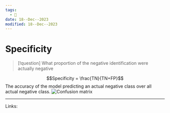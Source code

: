 ```yaml
---
tags:
  - 🌱
date: 18--Dec--2023
modified: 18--Dec--2023
---
```

# Specificity

> [!question]
> What proportion of the negative identification were actually negative

$$Specificity = \frac{TN}{TN+FP}$$
The accuracy of the model predicting an actual negative class over all actual negative class.
![Confusion matrix](https://miro.medium.com/max/1780/1*LQ1YMKBlbDhH9K6Ujz8QTw.jpeg)

---
Links:
